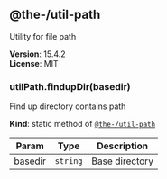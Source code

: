 <!--- Code generated by @the-/script-doc. DO NOT EDIT. -->

<a name="module_@the-/util-path"></a>

## @the-/util-path
Utility for file path

**Version**: 15.4.2  
**License**: MIT  
<a name="module_@the-/util-path.findupDir"></a>

### utilPath.findupDir(basedir)
Find up directory contains path

**Kind**: static method of [<code>@the-/util-path</code>](#module_@the-/util-path)  

| Param | Type | Description |
| --- | --- | --- |
| basedir | <code>string</code> | Base directory |

